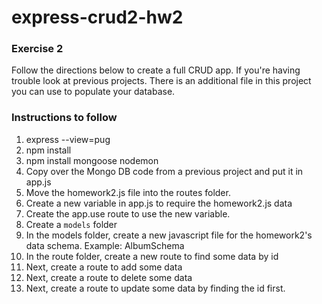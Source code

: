 # express-crud2-hw2

### Exercise 2
Follow the directions below to create a full CRUD app. If you're having trouble look at previous projects. There is an additional file in this project you can use to populate your database.

### Instructions to follow
1) express --view=pug
1) npm install
1) npm install mongoose nodemon
1) Copy over the Mongo DB code from a previous project and put it in app.js
1) Move the homework2.js file into the routes folder.
1) Create a new variable in app.js to require the homework2.js data
1) Create the app.use route to use the new variable.
1) Create a ```models``` folder
1) In the models folder, create a new javascript file for the homework2's data schema. Example: AlbumSchema
1) In the route folder, create a new route to find some data by id
1) Next, create a route to add some data
1) Next, create a route to delete some data
1) Next, create a route to update some data by finding the id first.

